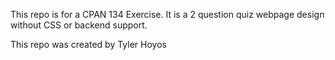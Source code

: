 This repo is for a CPAN 134 Exercise. 
It is a 2 question quiz webpage design without CSS or backend support.

This repo was created by Tyler Hoyos
